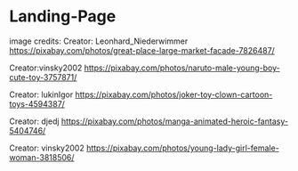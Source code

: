 # Landing-Page

image credits:
Creator: Leonhard_Niederwimmer
https://pixabay.com/photos/great-place-large-market-facade-7826487/

Creator:vinsky2002
https://pixabay.com/photos/naruto-male-young-boy-cute-toy-3757871/

Creator: lukinIgor
https://pixabay.com/photos/joker-toy-clown-cartoon-toys-4594387/

Creator: djedj
https://pixabay.com/photos/manga-animated-heroic-fantasy-5404746/

Creator: vinsky2002
https://pixabay.com/photos/young-lady-girl-female-woman-3818506/
